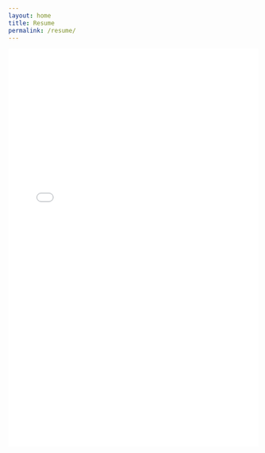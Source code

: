 ```yaml
---
layout: home
title: Resume
permalink: /resume/
---
```


<iframe src="/assets/Teresa_Nguyen_Resume.pdf" width="100%" height="800px" style="border: none;">
  This browser does not support PDFs. Please <a href="assets/Teresa_Nguyen_Resume.pdf">download the resume</a> instead.
</iframe>

